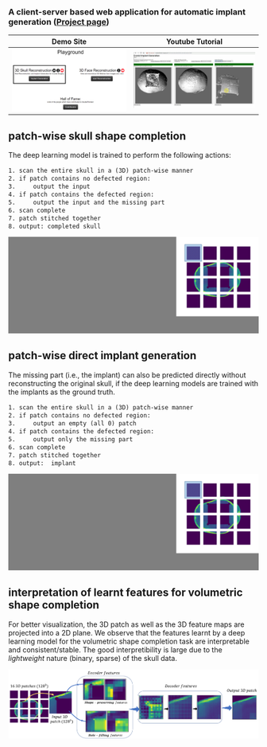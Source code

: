  ### A client-server based web application for automatic implant generation ([Project page](http://jianningli.me/autoCranialImp))

| Demo Site|Youtube Tutorial|
| ------      | ------ |
|[![Studierfenster](https://github.com/Jianningli/MIA/blob/add-license-1/images/website.PNG)](http://studierfenster.icg.tugraz.at/ "Studierfenster")  |  [![Skull Shape Reconstruction](https://github.com/Jianningli/MIA/blob/add-license-1/images/youtube.PNG)](https://www.youtube.com/watch?v=pt-jw8nXzgs&feature=youtu.be "Skull Shape Reconstruction")|



 ## patch-wise skull shape completion

The deep learning model is trained to perform the following actions:

```
1. scan the entire skull in a (3D) patch-wise manner
2. if patch contains no defected region:
3.     output the input
4. if patch contains the defected region:
5.     output the input and the missing part 
6. scan complete
7. patch stitched together
8. output: completed skull
```

![example](https://github.com/Jianningli/MIA/blob/add-license-1/images/patch-wise.gif)


## patch-wise direct implant generation
The missing part (i.e., the implant) can also be predicted directly without reconstructing the original skull, if the deep learning models are trained with the implants as the ground truth.

```
1. scan the entire skull in a (3D) patch-wise manner
2. if patch contains no defected region:
3.     output an empty (all 0) patch 
4. if patch contains the defected region:
5.     output only the missing part 
6. scan complete
7. patch stitched together
8. output:  implant
```
  
![example](https://github.com/Jianningli/MIA/blob/add-license-1/images/patch-wise-implant.gif)


## interpretation of learnt features for volumetric shape completion
For better visualization, the 3D patch as well as the 3D feature maps are projected into a 2D plane.
We observe that the features learnt by a deep learning model for the volumetric shape completion task are interpretable and consistent/stable. 
The good interpretibility is large due to the <em>lightweight</em> nature (binary, sparse) of the skull data. 

![example](https://github.com/Jianningli/MIA/blob/add-license-1/images/features.png)
